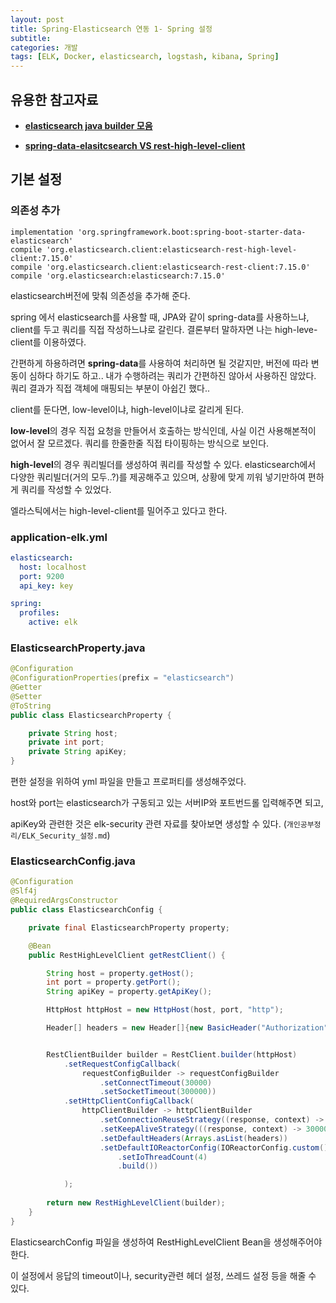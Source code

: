 ```yaml
---
layout: post
title: Spring-Elasticsearch 연동 1- Spring 설정
subtitle: 
categories: 개발
tags: [ELK, Docker, elasticsearch, logstash, kibana, Spring]
---
```




## 유용한 참고자료

- [**elasticsearch java builder 모음**](https://www.elastic.co/guide/en/elasticsearch/client/java-rest/current/java-rest-high-java-builders.html)

- [**spring-data-elasitcsearch VS rest-high-level-client**](https://elsboo.tistory.com/6)

## 기본 설정 

### 의존성 추가

```text
implementation 'org.springframework.boot:spring-boot-starter-data-elasticsearch'
compile 'org.elasticsearch.client:elasticsearch-rest-high-level-client:7.15.0'
compile 'org.elasticsearch.client:elasticsearch-rest-client:7.15.0'
compile 'org.elasticsearch:elasticsearch:7.15.0'
```

elasticsearch버전에 맞춰 의존성을 추가해 준다. 

spring 에서 elasticsearch를 사용할 때, JPA와 같이 spring-data를 사용하느냐, client를 두고 쿼리를 직접 작성하느냐로 갈린다. 결론부터 말하자면 나는 high-leve-client를 이용하였다. 



간편하게 하용하려면 **spring-data**를 사용하여 처리하면 될 것같지만, 버전에 따라 변동이 심하다 하기도 하고.. 내가 수행하려는 쿼리가 간편하진 않아서 사용하진 않았다. 쿼리 결과가 직접 객체에 매핑되는 부분이 아쉽긴 했다.. 

client를 둔다면, low-level이냐, high-level이냐로 갈리게 된다. 

**low-level**의 경우 직접 요청을 만들어서 호출하는 방식인데, 사실 이건 사용해본적이 없어서 잘 모르겠다. 쿼리를 한줄한줄 직접 타이핑하는 방식으로 보인다. 

**high-level**의 경우 쿼리빌더를 생성하여 쿼리를 작성할 수 있다. elasticsearch에서 다양한 쿼리빌더(거의 모두..?)를 제공해주고 있으며, 상황에 맞게 끼워 넣기만하여 편하게 쿼리를 작성할 수 있었다. 

엘라스틱에서는 high-level-client를 밀어주고 있다고 한다. 



### application-elk.yml

```yaml
elasticsearch:
  host: localhost
  port: 9200
  api_key: key

spring:
  profiles:
    active: elk
```

### ElasticsearchProperty.java

```java
@Configuration
@ConfigurationProperties(prefix = "elasticsearch")
@Getter
@Setter
@ToString
public class ElasticsearchProperty {

	private String host;
	private int port;
    private String apiKey;
}

```

편한 설정을 위하여 yml 파일을 만들고 프로퍼티를 생성해주었다. 

host와 port는 elasticsearch가 구동되고 있는 서버IP와 포트번드롤 입력해주면 되고, 

apiKey와 관련한 것은 elk-security 관련 자료를 찾아보면 생성할 수 있다. (`개인공부정리/ELK_Security_설정.md`)



### ElasticsearchConfig.java

```java
@Configuration
@Slf4j
@RequiredArgsConstructor
public class ElasticsearchConfig {

	private final ElasticsearchProperty property;

	@Bean
	public RestHighLevelClient getRestClient() {

		String host = property.getHost();
		int port = property.getPort();
		String apiKey = property.getApiKey();

		HttpHost httpHost = new HttpHost(host, port, "http");

		Header[] headers = new Header[]{new BasicHeader("Authorization", "ApiKey " + apiKey)};


		RestClientBuilder builder = RestClient.builder(httpHost)
			.setRequestConfigCallback(
				requestConfigBuilder -> requestConfigBuilder
					.setConnectTimeout(30000)
					.setSocketTimeout(300000))
			.setHttpClientConfigCallback(
				httpClientBuilder -> httpClientBuilder
					.setConnectionReuseStrategy((response, context) -> true)
					.setKeepAliveStrategy(((response, context) -> 300000))
					.setDefaultHeaders(Arrays.asList(headers))
					.setDefaultIOReactorConfig(IOReactorConfig.custom()
						.setIoThreadCount(4)
						.build())

			);
       
		return new RestHighLevelClient(builder);
	}
}

```

ElasticsearchConfig 파일을 생성하여 RestHighLevelClient Bean을 생성해주어야한다. 

이 설정에서 응답의 timeout이나, security관련 헤더 설정, 쓰레드 설정 등을 해줄 수 있다. 

